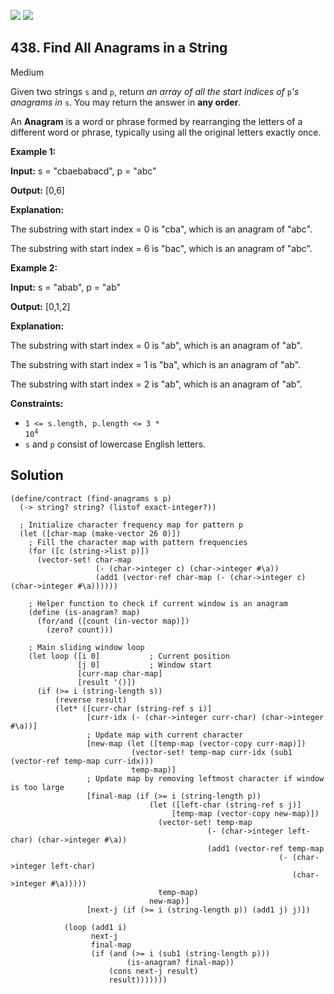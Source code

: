 [![](https://img.shields.io/github/stars/javadev/LeetCode-in-All?label=Stars&style=flat-square)](https://github.com/javadev/LeetCode-in-All)
[![](https://img.shields.io/github/forks/javadev/LeetCode-in-All?label=Fork%20me%20on%20GitHub%20&style=flat-square)](https://github.com/javadev/LeetCode-in-All/fork)

## 438\. Find All Anagrams in a String

Medium

Given two strings `s` and `p`, return _an array of all the start indices of_ `p`_'s anagrams in_ `s`. You may return the answer in **any order**.

An **Anagram** is a word or phrase formed by rearranging the letters of a different word or phrase, typically using all the original letters exactly once.

**Example 1:**

**Input:** s = "cbaebabacd", p = "abc"

**Output:** [0,6]

**Explanation:** 

The substring with start index = 0 is "cba", which is an anagram of "abc". 

The substring with start index = 6 is "bac", which is an anagram of "abc".

**Example 2:**

**Input:** s = "abab", p = "ab"

**Output:** [0,1,2]

**Explanation:** 

The substring with start index = 0 is "ab", which is an anagram of "ab". 

The substring with start index = 1 is "ba", which is an anagram of "ab". 

The substring with start index = 2 is "ab", which is an anagram of "ab".

**Constraints:**

*   <code>1 <= s.length, p.length <= 3 * 10<sup>4</sup></code>
*   `s` and `p` consist of lowercase English letters.

## Solution

```racket
(define/contract (find-anagrams s p)
  (-> string? string? (listof exact-integer?))
  
  ; Initialize character frequency map for pattern p
  (let ([char-map (make-vector 26 0)])
    ; Fill the character map with pattern frequencies
    (for ([c (string->list p)])
      (vector-set! char-map 
                   (- (char->integer c) (char->integer #\a))
                   (add1 (vector-ref char-map (- (char->integer c) (char->integer #\a))))))
    
    ; Helper function to check if current window is an anagram
    (define (is-anagram? map)
      (for/and ([count (in-vector map)])
        (zero? count)))
    
    ; Main sliding window loop
    (let loop ([i 0]           ; Current position
               [j 0]           ; Window start
               [curr-map char-map]
               [result '()])
      (if (>= i (string-length s))
          (reverse result)
          (let* ([curr-char (string-ref s i)]
                 [curr-idx (- (char->integer curr-char) (char->integer #\a))]
                 ; Update map with current character
                 [new-map (let ([temp-map (vector-copy curr-map)])
                           (vector-set! temp-map curr-idx (sub1 (vector-ref temp-map curr-idx)))
                           temp-map)]
                 ; Update map by removing leftmost character if window is too large
                 [final-map (if (>= i (string-length p))
                               (let ([left-char (string-ref s j)]
                                    [temp-map (vector-copy new-map)])
                                 (vector-set! temp-map 
                                            (- (char->integer left-char) (char->integer #\a))
                                            (add1 (vector-ref temp-map 
                                                            (- (char->integer left-char) 
                                                               (char->integer #\a)))))
                                 temp-map)
                               new-map)]
                 [next-j (if (>= i (string-length p)) (add1 j) j)])
            
            (loop (add1 i)
                  next-j
                  final-map
                  (if (and (>= i (sub1 (string-length p)))
                          (is-anagram? final-map))
                      (cons next-j result)
                      result)))))))
```